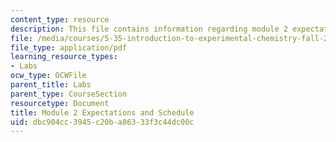 ```yaml
---
content_type: resource
description: This file contains information regarding module 2 expectations.
file: /media/courses/5-35-introduction-to-experimental-chemistry-fall-2012/dbc904cc3945c20ba86333f3c44dc00c_MIT5_35F12_Mod2_Expectatio.pdf
file_type: application/pdf
learning_resource_types:
- Labs
ocw_type: OCWFile
parent_title: Labs
parent_type: CourseSection
resourcetype: Document
title: Module 2 Expectations and Schedule
uid: dbc904cc-3945-c20b-a863-33f3c44dc00c
---
```

